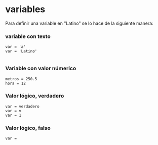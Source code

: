 # variables

Para definir una variable en "Latino" se lo hace de la siguiente manera:


### variable con texto
```
var = 'a'
var = 'Latino'


```

### Variable con valor númerico
```
metros = 250.5
hora = 12
```

### Valor lógico, verdadero
```
var = verdadero
var = v
var = 1
```

### Valor lógico, falso
```
var = 
```






